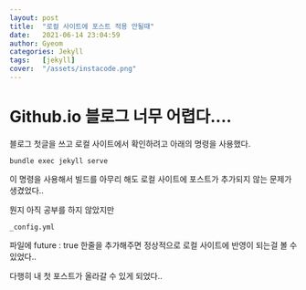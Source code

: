 ```yaml
---
layout: post
title:  "로컬 사이트에 포스트 적용 안될때"
date:   2021-06-14 23:04:59
author: Gyeom
categories: Jekyll
tags:	[jekyll]
cover:  "/assets/instacode.png"
---
```

<h1>
Github.io 블로그 너무 어렵다....
</h1>

<p>
블로그 첫글을 쓰고 로컬 사이트에서 확인하려고 아래의 명령을 사용했다.
</p>

``` command
bundle exec jekyll serve  
```

이 명령을 사용해서 빌드를 아무리 해도 로컬 사이트에 포스트가 추가되지 않는 문제가 생겼었다..
  
뭔지 아직 공부를 하지 않았지만  

    _config.yml
파일에 future : true 한줄을 추가해주면 정상적으로 로컬 사이트에 반영이 되는걸 볼 수 있었다..

다행히 내 첫 포스트가 올라갈 수 있게 되었다..